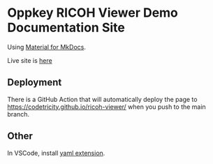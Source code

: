 # Oppkey RICOH Viewer Demo Documentation Site

Using [Material for MkDocs](https://squidfunk.github.io/mkdocs-material/getting-started/).

Live site is [here](https://codetricity.github.io/ricoh-viewer/)

## Deployment

There is a GitHub Action that will automatically deploy the
page to https://codetricity.github.io/ricoh-viewer/ when you
push to the main branch.

## Other

In VSCode, install [yaml extension](https://marketplace.visualstudio.com/items?itemName=redhat.vscode-yaml).